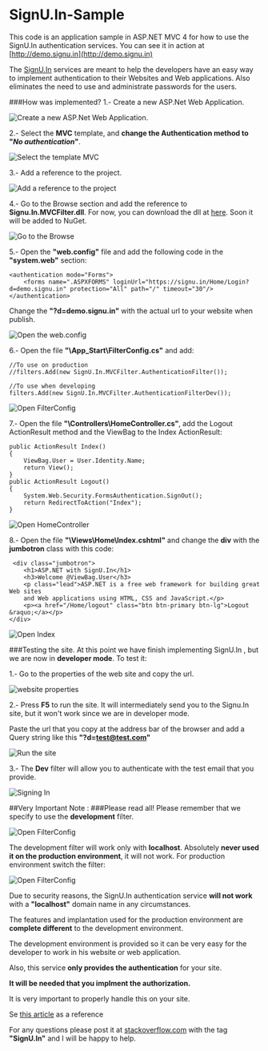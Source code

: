 # SignU.In-Sample
This code is an application sample in ASP.NET MVC 4 for how to use the SignU.In authentication services. You can see it in action at [http://demo.signu.in](http://demo.signu.in)

The [SignU.In](http://signu.in) services are meant to help the developers have an easy way to implement authentication to their Websites and Web applications. Also eliminates the need to use and administrate passwords for the users.

###How was implemented?
 1.- Create a new ASP.Net Web Application.
 
![Create a new ASP.Net Web Application.](https://raw.githubusercontent.com/proteo5/SignU.In-Sample/master/Content/Pic1.png)

2.- Select the **MVC** template, and **change the Authentication method to "_No authentication_"**. 

![Select the template MVC](https://raw.githubusercontent.com/proteo5/SignU.In-Sample/master/Content/Pic2.png)

3.- Add a reference to the project.

![Add a reference to the project](https://raw.githubusercontent.com/proteo5/SignU.In-Sample/master/Content/Pic3.png)

4.- Go to the Browse section and add the reference to **Signu.In.MVCFilter.dll**. For now, you can download the dll at [here](https://github.com/proteo5/SignU.In-Sample/tree/master/Heachi.MVCFilter/bin/Release). Soon it will be added to NuGet.

![Go to the Browse](https://raw.githubusercontent.com/proteo5/SignU.In-Sample/master/Content/Pic4.png)

5.- Open the **"web.config"** file and add the following code in the **"system.web"** section:
```
<authentication mode="Forms">
    <forms name=".ASPXFORMS" loginUrl="https://signu.in/Home/Login?d=demo.signu.in" protection="All" path="/" timeout="30"/>
</authentication>
```
Change the **"?d=demo.signu.in"** with the actual url to your website when publish. 

![Open the web.config](https://raw.githubusercontent.com/proteo5/SignU.In-Sample/master/Content/Pic5.png)

6.- Open the file **"\App_Start\FilterConfig.cs"** and add:
```
//To use on production
//filters.Add(new SignU.In.MVCFilter.AuthenticationFilter());
            
//To use when developing
filters.Add(new SignU.In.MVCFilter.AuthenticationFilterDev());
```

![Open FilterConfig](https://raw.githubusercontent.com/proteo5/SignU.In-Sample/master/Content/Pic6.png)

7.- Open the file **"\Controllers\HomeController.cs"**, add the Logout ActionResult method and the ViewBag to the Index ActionResult:
```
public ActionResult Index()
{
	ViewBag.User = User.Identity.Name;
    return View();
}
public ActionResult Logout()
{
	System.Web.Security.FormsAuthentication.SignOut();
    return RedirectToAction("Index");
}
```

![Open HomeController](https://raw.githubusercontent.com/proteo5/SignU.In-Sample/master/Content/Pic7.png)

8.- Open the file **"\Views\Home\Index.cshtml"** and change the **div** with the **jumbotron** class with this code:
```
 <div class="jumbotron">
    <h1>ASP.NET with SignU.In</h1>
    <h3>Welcome @ViewBag.User</h3>
    <p class="lead">ASP.NET is a free web framework for building great Web sites 
    and Web applications using HTML, CSS and JavaScript.</p>
    <p><a href="/Home/logout" class="btn btn-primary btn-lg">Logout &raquo;</a></p>
</div>
```
![Open Index](https://raw.githubusercontent.com/proteo5/SignU.In-Sample/master/Content/Pic8.png)

###Testing the site. 
 At this point we have finish implementing SignU.In , but we are now in **developer mode**. 
 To test it:
 
 1.- Go to the properties of the web site and copy the url. 

![website properties](https://raw.githubusercontent.com/proteo5/SignU.In-Sample/master/Content/Pic9.png)

2.- Press **F5** to run the site. It will intermediately send you to the Signu.In site, but it won't work since we are in developer mode.

Paste the url that you copy at the address bar of the browser and add a Query string like this **"?d=test@test.com"**

![Run the site](https://raw.githubusercontent.com/proteo5/SignU.In-Sample/master/Content/Pic10.png)

3.- The **Dev** filter will allow you to authenticate with the test email that you provide. 

![Signing In](https://raw.githubusercontent.com/proteo5/SignU.In-Sample/master/Content/Pic11.png)

##Very Important Note :
###Please read all!
Please remember that we specify to use the **development** filter.

![Open FilterConfig](https://raw.githubusercontent.com/proteo5/SignU.In-Sample/master/Content/Pic6.png)

 The development filter will work only with **localhost**. 
Absolutely **never used it on the production  environment**, it will not work. 
For production environment switch the filter:  

![Open FilterConfig](https://raw.githubusercontent.com/proteo5/SignU.In-Sample/master/Content/Pic12.png)

Due to security reasons, the SignU.In authentication service **will not work** with a **"localhost"** domain name in any circumstances.

The features and implantation used for the production environment are **complete different** to the development environment.

The development environment is provided so it can be very easy for the developer to work in his website or web application.

Also, this service **only provides the authentication** for your site. 

**It will be needed that you implment the authorization.** 

It is very important to properly handle this on your site. 

Se [this article](http://www.bu.edu/tech/about/security-resources/bestpractice/auth/) as a reference 

For any questions please post it at [stackoverflow.com](http://stackoverflow.com) with the tag **"SignU.In"** and I will be happy to help.